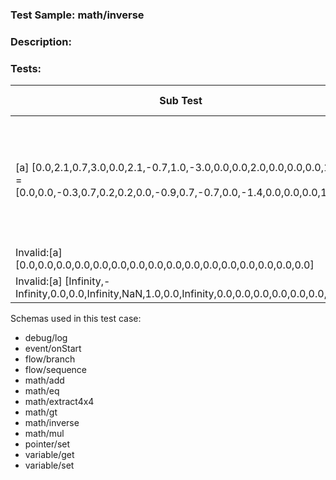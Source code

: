 ### **Test Sample:** math/inverse
### **Description:** 

### Tests:
| Sub Test | Result Var.Name | Result Var.Id | Expected Value
| ----------- | ----------- | ----------- |----------- |
| [a] [0.0,2.1,0.7,3.0,0.0,2.1,-0.7,1.0,-3.0,0.0,0.0,2.0,0.0,0.0,0.0,1.0] = [0.0,0.0,-0.3,0.7,0.2,0.2,0.0,-0.9,0.7,-0.7,0.0,-1.4,0.0,0.0,0.0,1.0] | TestResult_math/inverse_[a] [0.0,2.1,0.7,3.0,0.0,2.1,-0.7,1.0,-3.0,0.0,0.0,2.0,0.0,0.0,0.0,1.0] = [0.0,0.0,-0.3,0.7,0.2,0.2,0.0,-0.9,0.7,-0.7,0.0,-1.4,0.0,0.0,0.0,1.0] | 1 | 0.00000	0.00000	-0.33333	0.666670.23570	0.23570	0.00000	-0.942810.70711	-0.70711	0.00000	-1.414210.00000	0.00000	0.00000	1.00000
| Invalid:[a] [0.0,0.0,0.0,0.0,0.0,0.0,0.0,0.0,0.0,0.0,0.0,0.0,0.0,0.0,0.0,0.0]  | TestResult_math/inverse_Invalid:[a] [0.0,0.0,0.0,0.0,0.0,0.0,0.0,0.0,0.0,0.0,0.0,0.0,0.0,0.0,0.0,0.0]  | 3 | False
| Invalid:[a] [Infinity,-Infinity,0.0,0.0,Infinity,NaN,1.0,0.0,Infinity,0.0,0.0,0.0,0.0,0.0,0.0,0.0]  | TestResult_math/inverse_Invalid:[a] [Infinity,-Infinity,0.0,0.0,Infinity,NaN,1.0,0.0,Infinity,0.0,0.0,0.0,0.0,0.0,0.0,0.0]  | 5 | False

Schemas used in this test case:
- debug/log
- event/onStart
- flow/branch
- flow/sequence
- math/add
- math/eq
- math/extract4x4
- math/gt
- math/inverse
- math/mul
- pointer/set
- variable/get
- variable/set
